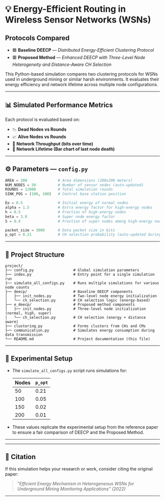 # 💡 Energy-Efficient Routing in Wireless Sensor Networks (WSNs)

## Protocols Compared

- 🟦 **Baseline DEECP** — *Distributed Energy-Efficient Clustering Protocol*
- 🟥 **Proposed Method** — *Enhanced DEECP with Three-Level Node Heterogeneity and Distance-Aware CH Selection*

This Python-based simulation compares two clustering protocols for WSNs used in underground mining or similar harsh environments. It evaluates their energy efficiency and network lifetime across multiple node configurations.

---

## 📊 Simulated Performance Metrics

Each protocol is evaluated based on:

- 📉 **Dead Nodes vs Rounds**
- 📈 **Alive Nodes vs Rounds**
- 📡 **Network Throughput (bits over time)**
- 🧱 **Network Lifetime (Bar chart of last node death)**

---

## ⚙️ Parameters — `config.py`

```python
AREA = 200              # Area dimensions (200x200 meters)
NUM_NODES = 50          # Number of sensor nodes (auto-updated)
ROUNDS = 12000          # Total simulation rounds
SINK_POS = (100, 100)   # Central base station position

Eo = 0.5                # Initial energy of normal nodes
alpha = 1.5             # Extra energy factor for high-energy nodes
h = 0.5                 # Fraction of high-energy nodes
beta = 3.0              # Super node energy factor
S = 0.4                 # Fraction of super nodes among high-energy nodes

packet_size = 3000      # Data packet size in bits
p_opt = 0.21            # CH selection probability (auto-updated during multi-config runs)
```

---

## 📁 Project Structure

```
project/
├── config.py                  # Global simulation parameters
├── index.py                   # Entry point for a single simulation run
├── simulate_all_configs.py    # Runs multiple simulations for various node counts
├── deecp/                     # Baseline DEECP components
│   ├── init_nodes.py          # Two-level node energy initialization
│   └── ch_selection.py        # CH selection logic (energy-based)
├── e_deecp/                   # Proposed method components
│   ├── init_nodes.py          # Three-level node initialization (normal, high, super)
│   └── ch_selection.py        # CH selection (energy + distance aware)
├── clustering.py              # Forms clusters from CHs and CMs
├── communication.py           # Simulates energy consumption during data transmission
└── README.md                  # Project documentation (this file)
```

---

## 🧪 Experimental Setup

- The `simulate_all_configs.py` script runs simulations for:

  | Nodes | `p_opt` |
  |-------|---------|
  | 50    | 0.21    |
  | 100   | 0.05    |
  | 150   | 0.02    |
  | 200   | 0.01    |

- These values replicate the experimental setup from the reference paper to ensure a fair comparison of DEECP and the Proposed Method.

---
---

## 📌 Citation

If this simulation helps your research or work, consider citing the original paper:

> *"Efficient Energy Mechanism in Heterogeneous WSNs for Underground Mining Monitoring Applications" (2022)*

---
